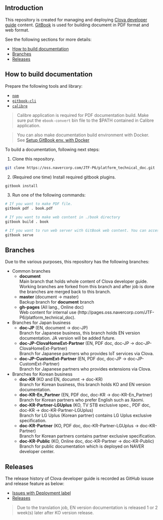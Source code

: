 ## Introduction

This repository is created for managing and deploying [Clova developer guide](https://pages.oss.navercorp.com/JTF-P6/platform_technical_doc/) content. [GitBook](https://toolchain.gitbook.com/) is used for building document in PDF format and web format.

See the following sections for more details:

* [How to build documentation](#HowToBuild)
* [Branches](#Branches)
* [Releases](#Releases)

<a name="HowToBuild" />

## How to build documentation

Prepare the following tools and library:

* [`npm`](https://www.npmjs.com/get-npm)
* [`gitbook-cli`](https://toolchain.gitbook.com/setup.html)
* [`calibre`](https://toolchain.gitbook.com/ebook.html)

> Calibre application is required for PDF documentation build. Make sure put the `ebook-convert` bin file to the $PATH contained in Calibre application.

> You can also make documentation build environment with Docker. See [Setup GitBook env. with Docker](https://oss.navercorp.com/JTF-P6/platform_technical_doc/wiki/Setup-GitBook-env-with-Docker)

To build a documentation, following next steps:

1. Clone this repository.

```bash
git clone https://oss.navercorp.com/JTF-P6/platform_technical_doc.git
```
2. (Required one time) Install required gitbook plugins.

```bash
gitbook install
```

3. Run one of the following commands:

```bash
# If you want to make PDF file.
gitbook pdf . book.pdf

# If you want to make web content in ./book directory
gitbook build . book

# If you want to run web server with GitBook web content. You can access the web server at http://localhost:4000.
gitbook serve
```

<a name="Branches" />

## Branches

Due to the various purposes, this repository has the following branches:

<ul>
  <li>Common branches
    <ul>
      <li><strong>document</strong><br />Main branch that holds whole content of Clova developer guide. Working branches are forked from this branch and after job is done the branches are merged back to this branch.</li>
      <li><strong>master</strong> (document -> master)<br />Backup branch for <strong>document</strong> branch</li>
      <li><strong>gh-pages</strong> (All lang., Online doc)<br />Web content for internal use (http://pages.oss.navercorp.com/JTF-P6/platform_technical_doc).</li>
    </ul>
  </li>
  <li>Branches for Japan business
    <ul>
      <li><strong>doc-JP</strong> (EN, document -> doc-JP)<br />Branch for Japanese business, this branch holds EN version documentation. JA version will be added future.</li>
      <li><strong>doc-JP-ClovaHomeExt-Partner</strong> (EN, PDF doc, doc-JP -> doc-JP-ClovaHomeExt-Partner)<br />Branch for Japanese partners who provides IoT services via Clova.</li>
      <li><strong>doc-JP-CustomExt-Partner</strong> (EN, PDF doc, doc-JP -> doc-JP-CustomExt-Partner)<br />Branch for Japanese partners who provides extensions via Clova.</li>
    </ul>
  </li>
  <li>Branches for Korean business
    <ul>
      <li><strong>doc-KR</strong> (KO and EN, documnt -> doc-KR)<br />Branch for Korean business, this branch holds KO and EN version documentation.</li>
      <li><strong>doc-KR-En_Partner</strong> (EN, PDF doc, doc-KR -> doc-KR-En_Partner)<br />Branch for Korean partners who prefer English such as Xaomi.</li>
      <li><strong>doc-KR-Partner-LGUplus</strong> (KO, TV STB exclusive spec., PDF doc, doc-KR -> doc-KR-Partner-LGUplus)<br />Branch for LG Uplus (Korean partner) contains LG Uplus exclusive specification.</li>
      <li><strong>doc-KR-Partner</strong> (KO, PDF doc, doc-KR-Partner-LGUplus -> doc-KR-Partner)<br />Branch for Korean partners contains partner exclusive specification.</li>
      <li><strong>doc-KR-Public</strong> (KO, Online doc, doc-KR-Partner -> doc-KR-Public)<br />Branch for public documentation which is deployed on NAVER developer center.</li>
    </ul>
  </li>
</ul>

<a name="Releases" />

## Releases

The release history of Clova developer guide is recorded as GitHub issuse and release feature as below:

* [Issues with Deployment label](https://oss.navercorp.com/JTF-P6/platform_technical_doc/issues?utf8=%E2%9C%93&q=is%3Aissue%20label%3ADeployment%20)
* [Releases](https://oss.navercorp.com/JTF-P6/platform_technical_doc/releases)

> Due to the translation job, EN version documentation is released 1 or 2 week(s) later after KO version release.
